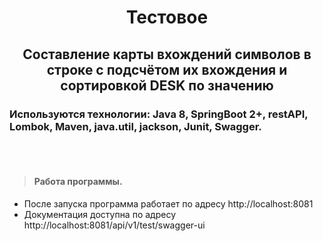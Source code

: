<div align="center">

# Тестовое
## Составление карты вхождений символов в строке с подсчётом их вхождения и сортировкой DESK по значению
</div>
<div>

### Используются технологии: Java 8, SpringBoot 2+, restAPI, Lombok, Maven, java.util, jackson, Junit, Swagger.

<br></br>


>#### Работа программы.
- После запуска программа работает по адресу http://localhost:8081
- Документация доступна по адресу http://localhost:8081/api/v1/test/swagger-ui
</div>
